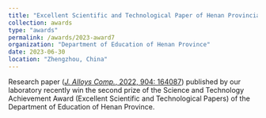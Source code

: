 ```yaml
---
title: "Excellent Scientific and Technological Paper of Henan Provincial Department of Education"
collection: awards
type: "awards"
permalink: /awards/2023-award7
organization: "Department of Education of Henan Province"
date: 2023-06-30
location: "Zhengzhou, China"
---
```


Research paper ([*J. Alloys Comp.*, 2022, 904: 164087]( /publications/2022-paper17)) published by our laboratory recently win the second prize of the Science and Technology Achievement Award (Excellent Scientific and Technological Papers) of the Department of Education of Henan Province.